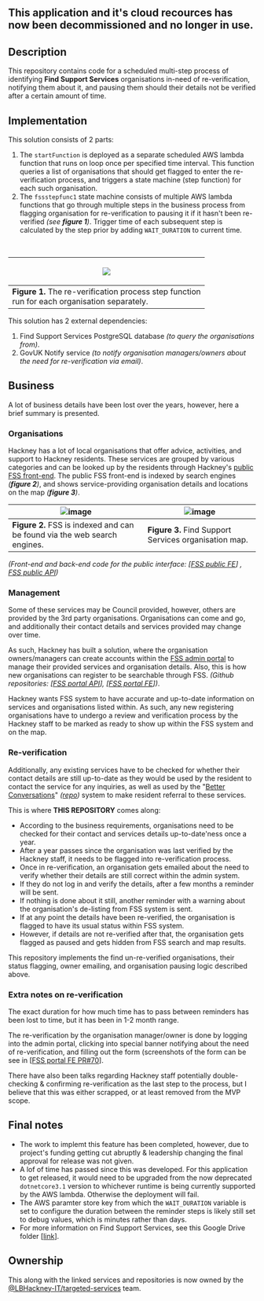 ## This application and it's cloud recources has now been decommissioned and no longer in use.


## Description
This repository contains code for a scheduled multi-step process of identifying **Find Support Services** organisations
in-need of re-verification, notifying them about it, and pausing them should their details not be verified after a certain
amount of time.

## Implementation
This solution consists of 2 parts:
1. The `startFunction` is deployed as a separate scheduled AWS lambda function that runs on loop once per specified time
interval. This function queries a list of organisations that should get flagged to enter the re-verification process,
and triggers a state machine (step function) for each such organisation.
2. The `fssstepfunc1` state machine consists of multiple AWS lambda functions that go through multiple steps in the business
process from flagging organisation for re-verification to pausing it if it hasn't been re-verified _(see **figure 1**)_.
Trigger time of each subsequent step is calculated by the step prior by adding `WAIT_DURATION` to current time.

<br/>

| <p align="center"><img src="https://github.com/user-attachments/assets/b65bb4d4-184d-4370-ae17-5484adbf3d69" /></p> |
| --- |
| **Figure 1.** The re-verification process step function <br/> run for each organisation separately. |

This solution has 2 external dependencies:
1. Find Support Services PostgreSQL database _(to query the organisations from)_.
2. GovUK Notify service _(to notify organisation managers/owners about the need for re-verification via email)_.

## Business
A lot of business details have been lost over the years, however, here a brief summary is presented.

### Organisations
Hackney has a lot of local organisations that offer advice, activities, and support to Hackney residents. These services
are grouped by various categories and can be looked up by the residents through Hackney's [public FSS front-end](https://find-support-services.hackney.gov.uk/).
The public FSS front-end is indexed by search engines _(**figure 2**)_, and shows service-providing organisation details and locations on the map _(**figure 3**)_. 

| ![image](https://github.com/user-attachments/assets/8e14451e-3778-4da4-8066-1541a8e11794) | ![image](https://github.com/user-attachments/assets/56dac25a-2705-4938-beeb-439b00eb9d66) |
| --- | --- |
| **Figure 2.** FSS is indexed and can be found via the web search engines. | **Figure 3.** Find Support Services organisation map. |

_(Front-end and back-end code for the public interface: [[FSS public FE](https://github.com/LBHackney-IT/lbh-fss-public-frontend)] , [FSS public API](https://github.com/LBHackney-IT/lbh-fss-public-api))_

### Management
Some of these services may be Council provided, however, others are provided by the 3rd party organisations.
Organisations can come and go, and additionally their contact details and services provided may change over time.

As such, Hackney has built a solution, where the organisation owners/managers can create accounts within the [FSS admin portal](https://find-support-services-admin.hackney.gov.uk/)
to manage their provided services and organisation details. Also, this is how new organisations can register to be searchable through FSS.
_(Github repositories: [[FSS portal API](https://github.com/LBHackney-IT/lbh-fss-portal-api)], [[FSS portal FE](https://github.com/LBHackney-IT/lbh-fss-portal-frontend)])_.

Hackney wants FSS system to have accurate and up-to-date information on services and organisations listed within. As such, any
new registering organisations have to undergo a review and verification process by the Hackney staff to be marked as ready to
show up within the FSS system and on the map.

### Re-verification
Additionally, any existing services have to be checked for whether their contact details are still up-to-date as they would be
used by the resident to contact the service for any inquiries, as well as used by the "[Better Conversations](https://frontdoor-snapshot.hackney.gov.uk/)"
_([repo](https://github.com/LBHackney-IT/coronavirus-frontdoor-snapshot))_ system to make resident referral to these services.

This is where **THIS REPOSITORY** comes along:
* According to the business requirements, organisations need to be checked for their contact and services details up-to-date'ness once a year.
* After a year passes since the organisation was last verified by the Hackney staff, it needs to be flagged into re-verification process.
* Once in re-verification, an organisation gets emailed about the need to verify whether their details are still correct within the admin system.
* If they do not log in and verify the details, after a few months a reminder will be sent.
* If nothing is done about it still, another reminder with a warning about the organisation's de-listing from FSS system is sent.
* If at any point the details have been re-verified, the organisation is flagged to have its usual status within FSS system.
* However, if details are not re-verified after that, the organisation gets flagged as paused and gets hidden from FSS search and map results.

This repository implements the find un-re-verified organisations, their status flagging, owner emailing, and organisation pausing logic
described above.

### Extra notes on re-verification
The exact duration for how much time has to pass between reminders has been lost to time, but it has been in 1-2 month range.

The re-verification by the organisation manager/owner is done by logging into the admin portal, clicking into special banner
notifying about the need of re-verification, and filling out the form (screenshots of the form can be see in [[FSS portal FE PR#70](https://github.com/LBHackney-IT/lbh-fss-portal-frontend/pull/70)].

There have also been talks regarding Hackney staff potentially double-checking & confirming re-verification as the last step
to the process, but I believe that this was either scrapped, or at least removed from the MVP scope.

## Final notes
* The work to implemt this feature has been completed, however, due to project's funding getting cut abruptly & leadership changing
the final approval for release was not given.
* A lof of time has passed since this was developed. For this application to get released, it would need to be upgraded from the now
deprecated `dotnetcore3.1` version to whichever runtime is being currently supported by the AWS lambda. Otherwise the deployment will fail.
* The AWS paramter store key from which the `WAIT_DURATION` variable is set to configure the duration between the reminder steps is likely
still set to debug values, which is minutes rather than days.
* For more information on Find Support Services, see this Google Drive folder [[link](https://drive.google.com/drive/folders/1r5vmflwvIVA3ZbEyg2QtNSzx21HswgTc)].

## Ownership
This along with the linked services and repositories is now owned by the [@LBHackney-IT/targeted-services](https://github.com/orgs/LBHackney-IT/teams/targeted-services) team.

